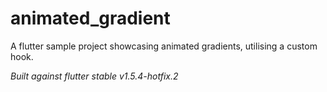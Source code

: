 # animated_gradient

A flutter sample project showcasing animated gradients, utilising a custom hook.

_Built against flutter stable v1.5.4-hotfix.2_
